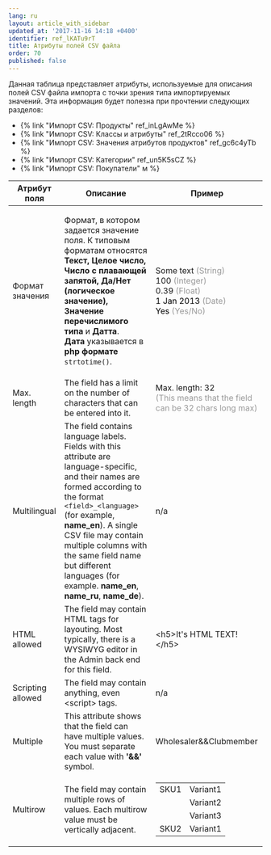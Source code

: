 ```yaml
---
lang: ru
layout: article_with_sidebar
updated_at: '2017-11-16 14:18 +0400'
identifier: ref_lKATu9rT
title: Атрибуты полей CSV файла
order: 70
published: false
---
```

Данная таблица представляет атрибуты, используемые для описания полей CSV файла импорта с точки зрения типа импортируемых значений. Эта информация будет полезна при прочтении следующих разделов:

*   {% link "Импорт CSV: Продукты" ref_inLgAwMe %}
*   {% link "Импорт CSV: Классы и атрибуты" ref_2tRcco06 %}
*   {% link "Импорт CSV: Значения атрибутов продуктов" ref_gc6c4yTb %}
*   {% link "Импорт CSV: Категории" ref_un5K5sCZ %}
*   {% link "Импорт CSV: Покупатели" м %}

<table class="ui celled padded compact small table">
  <thead>
    <tr class="sortableHeader">
      <th class="confluenceTh sortableHeader" data-column="0">
        <div class="tablesorter-header-inner">Атрибут поля</div>
      </th>
      <th class="confluenceTh sortableHeader" data-column="1">
        <div class="tablesorter-header-inner">Описание</div>
      </th>
      <th class="confluenceTh sortableHeader" data-column="2">
        <div class="tablesorter-header-inner">Пример</div>
      </th>
    </tr>
  </thead>
  <tbody>
    <tr>
      <td class="confluenceTd">Формат значения</td>
      <td class="confluenceTd">
        <p>Формат, в котором задается значение поля. К типовым форматам относятся <strong>Текст, Целое число, Число с плавающей запятой, Да/Нет (логическое значение), Значение перечислимого типа </strong>и <strong>Датта</strong>.
          <br><strong>Дата</strong> указывается в <strong>php формате</strong> <code>strtotime()</code>.</p>
      </td>
      <td class="confluenceTd">
        <p>Some text <span style="color: rgb(153,153,153);">(String)</span>
          <br>100 <span style="color: rgb(153,153,153);">(Integer)</span>
          <br>0.39 <span style="color: rgb(153,153,153);">(Float)<br><span style="color: rgb(0,0,0);">1 Jan 2013</span> (Date)
          <br>
          </span><span style="color: rgb(153,153,153);"><span style="color: rgb(0,0,0);">Yes</span> (Yes/No)&nbsp;</span>
        </p>
      </td>
    </tr>
    <tr>
      <td class="confluenceTd">Max. length</td>
      <td class="confluenceTd">The field has a limit on the number of characters that can be entered into it.</td>
      <td class="confluenceTd">Max. length: 32
        <br><span style="color: rgb(153,153,153);">(This means that the field can be 32 chars long max)</span>
      </td>
    </tr>
    <tr>
      <td class="confluenceTd">Multilingual</td>
      <td class="confluenceTd">The field contains language labels. Fields with this attribute are language-specific, and their names are formed according to the format <code>&lt;field&gt;_&lt;language&gt;</code> (for example, <strong>name_en</strong>). A single CSV file may contain multiple columns with the same field name but different languages (for example. <strong>name_en</strong>, <strong>name_ru</strong>, <strong>name_de</strong>).</td>
      <td class="confluenceTd">n/a</td>
    </tr>
    <tr>
      <td colspan="1" class="confluenceTd">HTML allowed</td>
      <td colspan="1" class="confluenceTd">The field may contain HTML tags for layouting. Most typically, there is a WYSIWYG editor in the Admin back end for this field.</td>
      <td colspan="1" class="confluenceTd">&lt;h5&gt;It's HTML TEXT!&lt;/h5&gt;</td>
    </tr>
    <tr>
      <td colspan="1" class="confluenceTd">Scripting allowed&nbsp;</td>
      <td colspan="1" class="confluenceTd">The field may contain anything, even &lt;script&gt; tags.</td>
      <td colspan="1" class="confluenceTd">n/a</td>
    </tr>
    <tr>
      <td colspan="1" class="confluenceTd">Multiple</td>
      <td colspan="1" class="confluenceTd">This attribute shows that the field can have multiple values. You must separate each value with<strong> '&amp;&amp;' </strong>symbol.</td>
      <td colspan="1" class="confluenceTd">Wholesaler&amp;&amp;Clubmember</td>
    </tr>
    <tr>
      <td colspan="1" class="confluenceTd">Multirow</td>
      <td colspan="1" class="confluenceTd">The field may contain multiple rows of values. Each multirow value must be vertically adjacent.</td>
      <td colspan="1" class="confluenceTd">
        <div class="table-wrap">
          <table class="confluenceTable">
            <tbody>
              <tr>
                <td class="confluenceTd">SKU1</td>
                <td class="confluenceTd">Variant1</td>
              </tr>
              <tr>
                <td class="confluenceTd">&nbsp;</td>
                <td class="confluenceTd">Variant2</td>
              </tr>
              <tr>
                <td class="confluenceTd">&nbsp;</td>
                <td class="confluenceTd">Variant3</td>
              </tr>
              <tr>
                <td colspan="1" class="confluenceTd">SKU2</td>
                <td colspan="1" class="confluenceTd">Variant1</td>
              </tr>
            </tbody>
          </table>
        </div>
      </td>
    </tr>
  </tbody>
</table>

